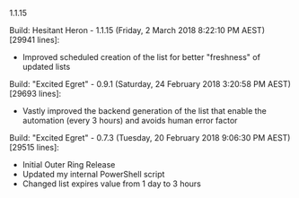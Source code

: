 1.1.15

Build: Hesitant Heron - 1.1.15 (Friday, 2 March 2018 8:22:10 PM AEST) [29941 lines]:
- Improved scheduled creation of the list for better "freshness" of updated lists

Build: "Excited Egret" - 0.9.1 (Saturday, 24 February 2018 3:20:58 PM AEST) [29693 lines]:
- Vastly improved the backend generation of the list that enable the automation (every 3 hours) and avoids human error factor

Build: "Excited Egret" - 0.7.3 (Tuesday, 20 February 2018 9:06:30 PM AEST) [29515 lines]:
- Initial Outer Ring Release
- Updated my internal PowerShell script
- Changed list expires value from 1 day to 3 hours